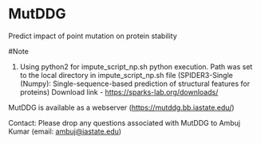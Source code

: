 # MutDDG
Predict impact of point mutation on protein stability

#Note

1. Using python2 for impute_script_np.sh python execution. Path was set to the local directory in impute_script_np.sh file (SPIDER3-Single (Numpy): Single-sequence-based prediction of structural features for proteins)
Download link - https://sparks-lab.org/downloads/

MutDDG is available as a webserver (https://mutddg.bb.iastate.edu/)

Contact: Please drop any questions associated with MutDDG to Ambuj Kumar (email: ambuj@iastate.edu)
